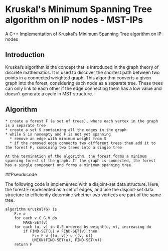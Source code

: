 # Kruskal's Minimum Spanning Tree algorithm on IP nodes - MST-IPs
A C++ Implementation of Kruskal's Minimum Spanning Tree algorithm on IP nodes
## Introduction
Kruskal’s algorithm is the concept that is introduced in the graph theory of discrete mathematics. It is used to discover the shortest path between two points in a connected weighted graph. This algorithm converts a given graph into the forest, considering each node as a separate tree. These trees can only link to each other if the edge connecting them has a low value and doesn’t generate a cycle in MST structure.
## Algorithm
```
* create a forest F (a set of trees), where each vertex in the graph is a separate tree
* create a set S containing all the edges in the graph
* while S is nonempty and F is not yet spanning
  * remove an edge with minimum weight from S
  * if the removed edge connects two different trees then add it to the forest F, combining two trees into a single tree

At the termination of the algorithm, the forest forms a minimum spanning forest of the graph. If the graph is connected, the forest has a single component and forms a minimum spanning tree. 
```
##Pseudocode

The following code is implemented with a disjoint-set data structure. Here, the forest F represented as a set of edges, and use the disjoint-set data structure to efficiently determine whether two vertices are part of the same tree.
```
algorithm Kruskal(G) is
    F:= ∅
    for each v ∈ G.V do
        MAKE-SET(v)
    for each (u, v) in G.E ordered by weight(u, v), increasing do
        if FIND-SET(u) ≠ FIND-SET(v) then
            F:= F ∪ {(u, v)} ∪ {(v, u)}
            UNION(FIND-SET(u), FIND-SET(v))
    return F
```
